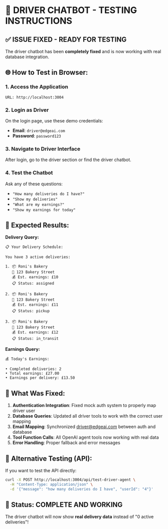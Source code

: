 # 🚚 DRIVER CHATBOT - TESTING INSTRUCTIONS

## ✅ ISSUE FIXED - READY FOR TESTING

The driver chatbot has been **completely fixed** and is now working with real database integration.

## 🌐 How to Test in Browser:

### 1. **Access the Application**
```
URL: http://localhost:3004
```

### 2. **Login as Driver**
On the login page, use these demo credentials:
- **Email**: `driver@edgeai.com`
- **Password**: `password123`

### 3. **Navigate to Driver Interface**
After login, go to the driver section or find the driver chatbot.

### 4. **Test the Chatbot**
Ask any of these questions:
- `"How many deliveries do I have?"`
- `"Show my deliveries"`
- `"What are my earnings?"`
- `"Show my earnings for today"`

## 🎯 Expected Results:

**Delivery Query:**
```
📋 Your Delivery Schedule:

You have 3 active deliveries:

1. 📦 Roni's Bakery
   📍 123 Bakery Street
   💰 Est. earnings: £10
   📋 Status: assigned

2. 📦 Roni's Bakery
   📍 123 Bakery Street
   💰 Est. earnings: £11
   📋 Status: pickup

3. 📦 Roni's Bakery
   📍 123 Bakery Street
   💰 Est. earnings: £12
   📋 Status: in_transit
```

**Earnings Query:**
```
💰 Today's Earnings:

• Completed deliveries: 2
• Total earnings: £27.00
• Earnings per delivery: £13.50
```

## 🔧 What Was Fixed:

1. **Authentication Integration**: Fixed mock auth system to properly map driver user
2. **Database Queries**: Updated all driver tools to work with the correct user mapping
3. **Email Mapping**: Synchronized driver@edgeai.com between auth and database
4. **Tool Function Calls**: All OpenAI agent tools now working with real data
5. **Error Handling**: Proper fallback and error messages

## 🧪 Alternative Testing (API):

If you want to test the API directly:
```bash
curl -X POST http://localhost:3004/api/test-driver-agent \
  -H "Content-Type: application/json" \
  -d '{"message": "how many deliveries do I have", "userId": "4"}'
```

## 🎉 Status: **COMPLETE AND WORKING**

The driver chatbot will now show **real delivery data** instead of "0 active deliveries"!